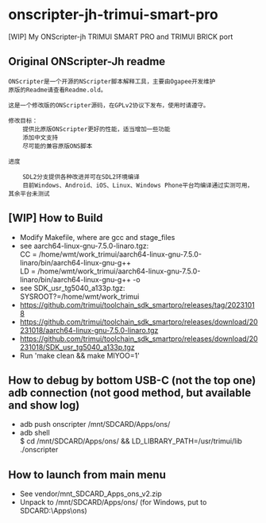 ﻿# onscripter-jh-trimui-smart-pro
[WIP] My ONScripter-jh TRIMUI SMART PRO and TRIMUI BRICK port

## Original ONScripter-Jh readme
```
ONScripter是一个开源的NScripter脚本解释工具，主要由Ogapee开发维护
原版的Readme请查看Readme.old。

这是一个修改版的ONScripter源码，在GPLv2协议下发布，使用时请遵守。

修改目标：
	提供比原版ONScripter更好的性能，适当增加一些功能
	添加中文支持
	尽可能的兼容原版ONS脚本
	
进度

	SDL2分支提供各种改进并可在SDL2环境编译
	目前Windows、Android、iOS、Linux、Windows Phone平台均编译通过实测可用，其余平台未测试
```

## [WIP] How to Build  
* Modify Makefile, where are gcc and stage_files  
* see aarch64-linux-gnu-7.5.0-linaro.tgz:   
CC = /home/wmt/work_trimui/aarch64-linux-gnu-7.5.0-linaro/bin/aarch64-linux-gnu-g++   
LD = /home/wmt/work_trimui/aarch64-linux-gnu-7.5.0-linaro/bin/aarch64-linux-gnu-g++ -o  
* see SDK_usr_tg5040_a133p.tgz:  
SYSROOT?=/home/wmt/work_trimui  
* https://github.com/trimui/toolchain_sdk_smartpro/releases/tag/20231018  
* https://github.com/trimui/toolchain_sdk_smartpro/releases/download/20231018/aarch64-linux-gnu-7.5.0-linaro.tgz  
* https://github.com/trimui/toolchain_sdk_smartpro/releases/download/20231018/SDK_usr_tg5040_a133p.tgz  
* Run 'make clean && make MIYOO=1'  

## How to debug by bottom USB-C (not the top one) adb connection (not good method, but available and show log)         
* adb push onscripter /mnt/SDCARD/Apps/ons/  
* adb shell  
$ cd /mnt/SDCARD/Apps/ons/ && LD_LIBRARY_PATH=/usr/trimui/lib ./onscripter  

## How to launch from main menu   
* See vendor/mnt_SDCARD_Apps_ons_v2.zip  
* Unpack to /mnt/SDCARD/Apps/ons/ (for Windows, put to SDCARD:\Apps\ons)    
